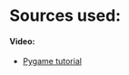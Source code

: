 # Sources used:
#### Video:
* [Pygame tutorial](https://www.youtube.com/watch?v=jO6qQDNa2UY&t=475s)

 
